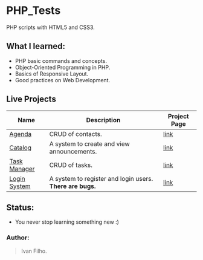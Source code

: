# PHP_Tests
PHP scripts with HTML5 and CSS3.

<!-- ## Motivation: -->
<!-- * One day I wake up and decided to learn PHP. I thought that by doing this I could review HTML and CSS along the way. -->

## What I learned:
* PHP basic commands and concepts.
* Object-Oriented Programming in PHP.
* Basics of Responsive Layout.
* Good practices on Web Development.

## Live Projects

<table>
  <tr>
    <th>Name</th>
    <th>Description</th>
    <th>Project Page</th>
  </tr>
  <tbody>
    <tr>
      <td><a href="http://ivanfilho21.000webhostapp.com/agenda/index.php">Agenda</a></td>
      <td>CRUD of contacts.</td>
      <td><a href="https://github.com/ivanfilho21/PHP_Tests/tree/master/object-oriented/agenda">link</a></td>
    </tr>
    <tr>
      <td><a href="http://ivanfilho21.000webhostapp.com/catalog/index.php">Catalog</a></td>
      <td>A system to create and view announcements.</td>
      <td><a href="https://github.com/ivanfilho21/PHP_Tests/tree/master/object-oriented/catalog">link</a></td>
    </tr>
    <tr>
      <td><a href="https://ivanfilho21.000webhostapp.com/index.php">Task Manager</a></td>
      <td>CRUD of tasks.</td>
      <td><a href="https://github.com/ivanfilho21/PHP_Tests/tree/master/object-oriented/agenda">link</a></td>
    </tr>
    <tr>
      <td><a href="https://ivanfilho21.000webhostapp.com/auth/index.php">Login System</a></td>
      <td>A system to register and login users. <b>There are bugs.</b></td>
      <td><a href="https://github.com/ivanfilho21/PHP_Tests/tree/master/object-oriented/login-system">link</a></td>
    </tr>
  </tbody>
</table>

## Status:
* You never stop learning something new :)

### Author:
> Ivan Filho.
